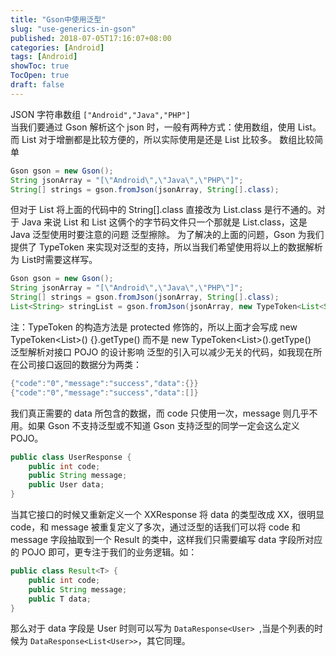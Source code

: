 ```yaml
---
title: "Gson中使用泛型"
slug: "use-generics-in-gson"
published: 2018-07-05T17:16:07+08:00
categories: [Android]
tags: [Android]
showToc: true
TocOpen: true
draft: false
---
```

JSON 字符串数组
`["Android","Java","PHP"]`  
当我们要通过 Gson 解析这个 json 时，一般有两种方式：使用数组，使用 List。而 List 对于增删都是比较方便的，所以实际使用是还是 List 比较多。
数组比较简单
```java
Gson gson = new Gson();
String jsonArray = "[\"Android\",\"Java\",\"PHP\"]";
String[] strings = gson.fromJson(jsonArray, String[].class);
```
但对于 List 将上面的代码中的 String[].class 直接改为 List<String>.class 是行不通的。对于 Java 来说 List<String> 和 List<User> 这俩个的字节码文件只一个那就是 List.class，这是 Java 泛型使用时要注意的问题 泛型擦除。
为了解决的上面的问题，Gson 为我们提供了 TypeToken 来实现对泛型的支持，所以当我们希望使用将以上的数据解析为 List<String>时需要这样写。
```java
Gson gson = new Gson();
String jsonArray = "[\"Android\",\"Java\",\"PHP\"]";
String[] strings = gson.fromJson(jsonArray, String[].class);
List<String> stringList = gson.fromJson(jsonArray, new TypeToken<List<String>>() {}.getType());
```
注：TypeToken 的构造方法是 protected 修饰的，所以上面才会写成 new TypeToken<List<String>>() {}.getType() 而不是  new TypeToken<List<String>>().getType()  
泛型解析对接口 POJO 的设计影响
泛型的引入可以减少无关的代码，如我现在所在公司接口返回的数据分为两类：
```java
{"code":"0","message":"success","data":{}}
{"code":"0","message":"success","data":[]}
```
我们真正需要的 data 所包含的数据，而 code 只使用一次，message 则几乎不用。如果 Gson 不支持泛型或不知道 Gson 支持泛型的同学一定会这么定义 POJO。
```java
public class UserResponse {
    public int code;
    public String message;
    public User data;
}
```
当其它接口的时候又重新定义一个 XXResponse 将 data 的类型改成 XX，很明显 code，和 message 被重复定义了多次，通过泛型的话我们可以将 code 和 message 字段抽取到一个 Result 的类中，这样我们只需要编写 data 字段所对应的 POJO 即可，更专注于我们的业务逻辑。如：
```java
public class Result<T> {
    public int code;
    public String message;
    public T data;
}
```
那么对于 data 字段是 User 时则可以写为 `DataResponse<User> `,当是个列表的时候为 `DataResponse<List<User>>`，其它同理。
